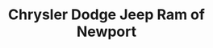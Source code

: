---
title: "Chrysler Dodge Jeep Ram of Newport"
url: /middletown/chrysler-dodge-jeep-ram-of-newport/
shop: shop
---
